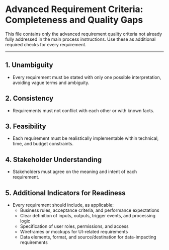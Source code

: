 # Advanced Requirement Criteria: Completeness and Quality Gaps

This file contains only the advanced requirement quality criteria not already fully addressed in the main process instructions. Use these as additional required checks for every requirement.

---

## 1. Unambiguity
- Every requirement must be stated with only one possible interpretation, avoiding vague terms and ambiguity.

## 2. Consistency
- Requirements must not conflict with each other or with known facts.

## 3. Feasibility
- Each requirement must be realistically implementable within technical, time, and budget constraints.

## 4. Stakeholder Understanding
- Stakeholders must agree on the meaning and intent of each requirement.

## 5. Additional Indicators for Readiness
- Every requirement should include, as applicable:
  - Business rules, acceptance criteria, and performance expectations
  - Clear definition of inputs, outputs, trigger events, and processing logic
  - Specification of user roles, permissions, and access
  - Wireframes or mockups for UI-related requirements
  - Data elements, format, and source/destination for data-impacting requirements